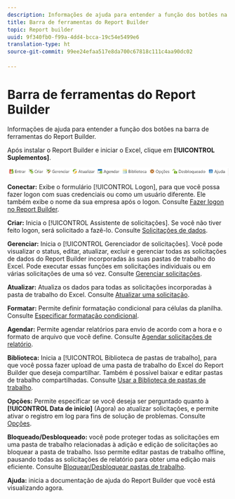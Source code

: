 ```yaml
---
description: Informações de ajuda para entender a função dos botões na barra de ferramentas do Report Builder.
title: Barra de ferramentas do Report Builder
topic: Report builder
uuid: 9f340fb0-f99a-4dd4-bcca-19c54e5499e6
translation-type: ht
source-git-commit: 99ee24efaa517e8da700c67818c111c4aa90dc02

---
```



# Barra de ferramentas do Report Builder

Informações de ajuda para entender a função dos botões na barra de ferramentas do Report Builder.

Após instalar o Report Builder e iniciar o Excel, clique em **[!UICONTROL Suplementos]**.

![](assets/report_builder_toolbar.png)

**Conectar:** Exibe o formulário [!UICONTROL Logon], para que você possa fazer logon com suas credenciais ou como um usuário diferente. Ele também exibe o nome da sua empresa após o logon. Consulte [Fazer logon no Report Builder](/help/analyze/report-builder/setup/t-loggin-in-to-reportbuilder.md).

**Criar:** Inicia o [!UICONTROL Assistente de solicitações]. Se você não tiver feito logon, será solicitado a fazê-lo. Consulte [Solicitações de dados](/help/analyze/report-builder/data-requests/data-requests.md).

**Gerenciar:** Inicia o [!UICONTROL Gerenciador de solicitações]. Você pode visualizar o status, editar, atualizar, excluir e gerenciar todas as solicitações de dados do Report Builder incorporadas às suas pastas de trabalho do Excel. Pode executar essas funções em solicitações individuais ou em várias solicitações de uma só vez. Consulte [Gerenciar solicitações](/help/analyze/report-builder/manage-requests/r-arb-manage-requests.md).

**Atualizar:** Atualiza os dados para todas as solicitações incorporadas à pasta de trabalho do Excel. Consulte [Atualizar uma solicitação](/help/analyze/report-builder/manage-requests/t-refresh-a-request.md).

**Formatar:** Permite definir formatação condicional para células da planilha. Consulte [Especificar formatação condicional](/help/analyze/report-builder/manage-requests/specify-conditional-formatting.md).

**Agendar:** Permite agendar relatórios para envio de acordo com a hora e o formato de arquivo que você define. Consulte [Agendar solicitações de relatório](/help/analyze/report-builder/schedule-report-requests.md).

**Biblioteca:** Inicia a [!UICONTROL Biblioteca de pastas de trabalho], para que você possa fazer upload de uma pasta de trabalho do Excel do Report Builder que deseja compartilhar. Também é possível baixar e editar pastas de trabalho compartilhadas. Consulte [Usar a Biblioteca de pastas de trabalho](/help/analyze/report-builder/workbook-library/t-upload-a-workbook.md).

**Opções:** Permite especificar se você deseja ser perguntado quanto à **[!UICONTROL Data de início]** (Agora) ao atualizar solicitações, e permite ativar o registro em log para fins de solução de problemas. Consulte [Opções](/help/analyze/report-builder/options.md).

**Bloqueado/Desbloqueado:** você pode proteger todas as solicitações em uma pasta de trabalho relacionadas à adição e edição de solicitações ao bloquear a pasta de trabalho. Isso permite editar pastas de trabalho offline, pausando todas as solicitações de relatório para obter uma edição mais eficiente. Consulte [Bloquear/Desbloquear pastas de trabalho](/help/analyze/report-builder/workbook-library/protect-wb.md).

**Ajuda:** inicia a documentação de ajuda do Report Builder que você está visualizando agora.
